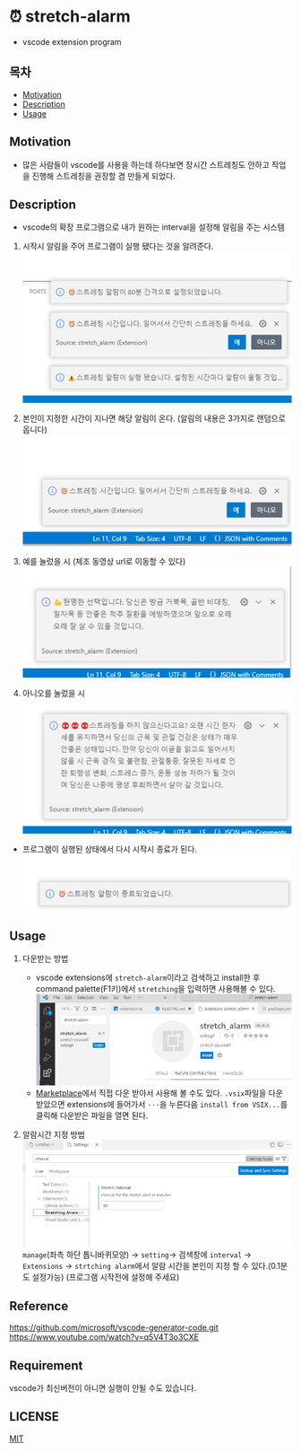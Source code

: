 # ⏰ stretch-alarm
* vscode extension program


## 목차

- [Motivation](#introduction)
- [Description](#installation)
- [Usage](#usage)

## Motivation <a name="introduction"></a>

* 많은 사람들이 vscode를 사용을 하는데 하다보면 장시간 스트레칭도 안하고 작업을 진행해 스트레칭을 권장할 겸 만들게 되었다.

## Description <a name="installation"></a>

* vscode의 확장 프로그램으로 내가 원하는 interval을 설정해 알림을 주는 시스템

1. 시작시 알림을 주어 프로그램이 실행 됐다는 것을 알려준다.  
![시작알림](./image/real_start.png)

2. 본인이 지정한 시간이 지나면 해당 알림이 온다. (알림의 내용은 3가지로 랜덤으로 옵니다)
![스트레칭](./image/result.png)

3. 예를 눌렀을 시 (체조 동영상 url로 이동할 수 있다)   
![예](./image/result_yes.png) 

4. 아니오를 눌렀을 시  
![아니오](./image/result_no.png)  

* 프로그램이 실행된 상태에서 다시 시작시 종료가 된다.
![종료](./image/down.png)   
## Usage <a name="usage"></a>

1. 다운받는 방법
    * vscode extensions에 `stretch-alarm`이라고 검색하고 install한 후 command palette(F1키)에서 `stretching`을 입력하면 사용해볼 수 있다.    
    ![다운](./image/alarm.png)  
    * [Marketplace](https://marketplace.visualstudio.com/items?itemName=sobogil.stretch-alarm&ssr=false#overview)에서 직접 다운 받아서 사용해 볼 수도 있다.
      `.vsix`파일을 다운 받았으면 extensions에 들어가서  `···`을 누른다음 `install from VSIX...`를 클릭해 다운받은 파일을 열면 된다.

2. 알람시간 지정 방법
![시간지정](./image/interval.png)  
`manage`(좌측 하단 톱니바퀴모양) -> `setting`-> 검색창에 `interval` -> `Extensions` -> `strtching alarm`에서 알람 시간을 본인이 지정 할 수 있다.(0.1분도 설정가능)
(프로그램 시작전에 설정해 주세요)

## Reference
https://github.com/microsoft/vscode-generator-code.git   
https://www.youtube.com/watch?v=q5V4T3o3CXE  

## Requirement
vscode가 최신버전이 아니면 실행이 안될 수도 있습니다.
## LICENSE
[MIT](LICENSE)  


